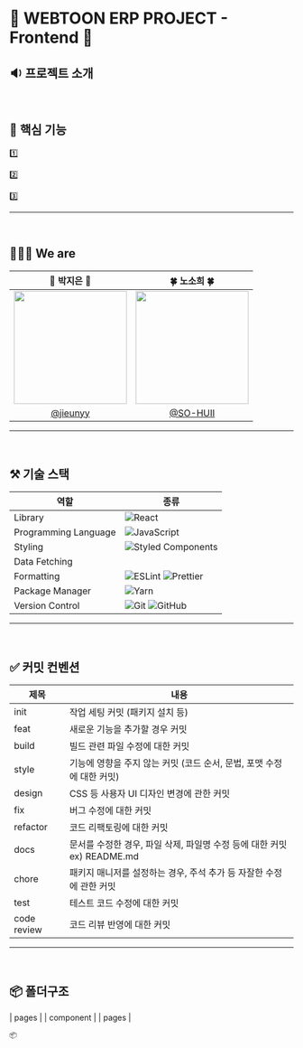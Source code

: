 # 💚 WEBTOON ERP PROJECT - Frontend 💚

## 🔉 프로젝트 소개

> 

<br />

## 🌱 핵심 기능

1️⃣ 

2️⃣ 

3️⃣

---

<br />

## 👩🏻‍💻 We are

|                                    🌈 박지은 🌈                                 |                                   🍀 노소희 🍀                                   |
| :------------------------------------------------------------------------------: | :-------------------------------------------------------------------------------: |
| <img src="https://avatars.githubusercontent.com/u/107592904?v=4" width="200px" /> | <img src="https://avatars.githubusercontent.com/u/109736890?v=4" width="200px" /> |
|                     [@jieunyy](https://github.com/jieunyy)                       |                     [@SO-HUII](https://github.com/SO-HUII)                       |

---

<br />

## ⚒️ 기술 스택

| 역할                 | 종류                                                                                                                                                                                                              |
| -------------------- | ----------------------------------------------------------------------------------------------------------------------------------------------------------------------------------------------------------------- |
| Library              | ![React](https://img.shields.io/badge/React-61DAFB?style=for-the-badge&logo=React&logoColor=black)                                                                                                                |
| Programming Language | ![JavaScript](https://img.shields.io/badge/JavaScript-F7DF1E.svg?style=for-the-badge&logo=JavaScript&logoColor=black)                                                                                             |
| Styling              | ![Styled Components](https://img.shields.io/badge/styled--components-DB7093?style=for-the-badge&logo=styled-components&logoColor=white)                                                                           |
| Data Fetching        |                                                                                                         |
| Formatting           | ![ESLint](https://img.shields.io/badge/ESLint-4B3263?style=for-the-badge&logo=eslint&logoColor=white) ![Prettier](https://img.shields.io/badge/Prettier-F7B93E?style=for-the-badge&logo=prettier&logoColor=white) |
| Package Manager      | ![Yarn](https://img.shields.io/badge/yarn-%232C8EBB.svg?style=for-the-badge&logo=yarn&logoColor=white)                                                                                                            |
| Version Control      | ![Git](https://img.shields.io/badge/git-%23F05033.svg?style=for-the-badge&logo=git&logoColor=white) ![GitHub](https://img.shields.io/badge/github-%23121011.svg?style=for-the-badge&logo=github&logoColor=white)  |

---

<br />

## ✅ 커밋 컨벤션

| 제목        | 내용                                                                             |
| ----------- | -------------------------------------------------------------------------------- |
| init        | 작업 세팅 커밋 (패키지 설치 등)                                                  |
| feat        | 새로운 기능을 추가할 경우 커밋                                                   |
| build       | 빌드 관련 파일 수정에 대한 커밋                                                  |
| style       | 기능에 영향을 주지 않는 커밋 (코드 순서, 문법, 포맷 수정에 대한 커밋)             |
| design      | CSS 등 사용자 UI 디자인 변경에 관한 커밋                                         |
| fix         | 버그 수정에 대한 커밋                                                            |
| refactor    | 코드 리팩토링에 대한 커밋                                                        |
| docs        | 문서를 수정한 경우, 파일 삭제, 파일명 수정 등에 대한 커밋 ex) README.md           |
| chore       | 패키지 매니저를 설정하는 경우, 주석 추가 등 자잘한 수정에 관한 커밋               |
| test        | 테스트 코드 수정에 대한 커밋                                                     |
| code review | 코드 리뷰 반영에 대한 커밋                                                       |

---

<br />

## 📦 폴더구조
| pages |
| component |
| pages |

```
📦

```
